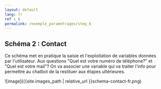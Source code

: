 ```yaml
---
layout: default
lang: fr
ref : 6
permalink: /exemple_parametrages/step_6
---
```


## Schéma 2 : Contact


Ce schéma met en pratique la saisie et l'exploitation de variables données par l'utilisateur. Aux questions "Quel est votre numéro de téléphone?" et "Quel est votre mail"? On va associer une variable qui va traiter l'info pour permettre au chatbot de la restituer aux étapes ultérieures.

![image]({{site.images_path | relative_url }}schema-contact-fr.png)
